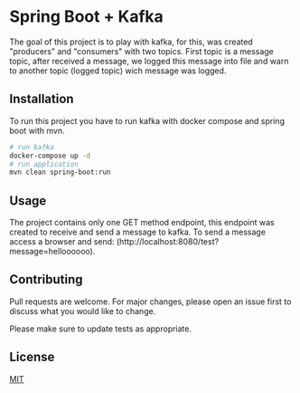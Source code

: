 # Spring Boot + Kafka

The goal of this project is to play with kafka, for this, was created "producers" and "consumers" with two topics. First topic is a message topic, after received a message, we logged this message into file and warn to another topic (logged topic) wich message was logged.

## Installation

To run this project you have to run kafka with docker compose and spring boot with mvn.

```bash
# run kafka
docker-compose up -d
# run application
mvn clean spring-boot:run
```


## Usage
The project contains only one GET method endpoint, this endpoint was created to receive and send a message to kafka. To send a message access a browser and send: (http://localhost:8080/test?message=helloooooo).


## Contributing
Pull requests are welcome. For major changes, please open an issue first to discuss what you would like to change.

Please make sure to update tests as appropriate.

## License
[MIT](https://choosealicense.com/licenses/mit/)
